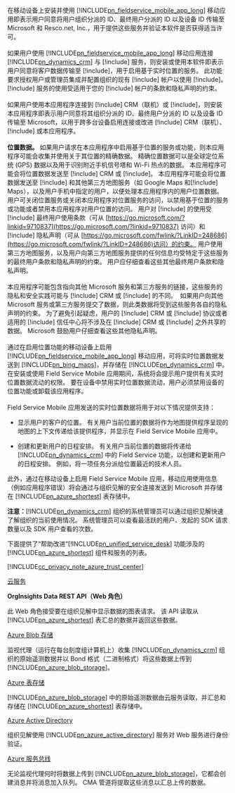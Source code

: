 在移动设备上安装并使用 [!INCLUDE[pn_fieldservice_mobile_app_long](pn-fieldservice-mobile-app-long.md)] 移动应用即表示用户同意将用户组织分派的 ID、最终用户分派的 ID 以及设备 ID 传输至 Microsoft 和 Resco.net, Inc.，用于提供这些服务并验证本软件是否获得适当许可。  
&nbsp;<br />
如果用户使用 [!INCLUDE[pn_fieldservice_mobile_app_long](pn-fieldservice-mobile-app-long.md)] 移动应用连接 [!INCLUDE[pn_dynamics_crm](pn-dynamics-crm.md)] 与 [!include[](../includes/tn-glympse.md)] 服务，则安装或使用本软件即表示用户同意将客户数据传输至 [!include[](../includes/tn-glympse.md)]，用于启用基于实时位置的服务。 此功能要求授权用户或管理员集成并配置组织的现有 [!include[](../includes/tn-glympse.md)] 帐户以使用 [!include[](../includes/pn-dynamics-crm.md)]。 [!include[](../includes/tn-glympse.md)] 服务的使用受适用于您的 [!include[](../includes/tn-glympse.md)] 帐户的条款和隐私声明的约束。  
&nbsp;<br />
如果用户使用本应用程序连接到 [!include[](../includes/pn-microsoft-dynamics.md)] CRM（联机）或 [!include[](../includes/pn-crm-online.md)]，则安装本应用程序即表示用户同意将其组织分派的 ID、最终用户分派的 ID 以及设备 ID 传输至 Microsoft，以用于跨多台设备启用连接或改进 [!include[](../includes/pn-microsoft-dynamics.md)] CRM（联机）、[!include[](../includes/pn-crm-online.md)] 或本应用程序。  
&nbsp;<br />
**位置数据。** 如果用户请求在本应用程序中启用基于位置的服务或功能，则本应用程序可能会收集并使用关于其位置的精确数据。 精确位置数据可以是全球定位系统 (GPS) 数据以及用于识别附近手机信号塔和 Wi-Fi 热点的数据。 本应用程序可能会将位置数据发送至 [!include[](../includes/pn-microsoft-dynamics.md)] CRM 或 [!include[](../includes/pn-dynamics-crm.md)]。 本应用程序可能会将位置数据发送至 [!include[](../includes/pn-bing-maps.md)] 和其他第三方地图服务（如 Google Maps 和[!include[](../includes/tn-apple.md)] Maps），以及用户手机中指定的用户，以便处理本应用程序内的用户位置数据。 用户可关闭位置服务或关闭本应用程序对位置服务的访问，以禁用基于位置的服务或功能或者禁用本应用程序对用户位置的访问。 用户对 [!include[](../includes/pn-bing-maps.md)] 的使用受 [!include[](../includes/pn-bing-maps.md)] 最终用户使用条款（可从 [https://go.microsoft.com/?linkid=9710837](https://go.microsoft.com/?linkid=9710837) 访问）和 [!include[](../includes/pn-bing-maps.md)] 隐私声明（可从 [https://go.microsoft.com/fwlink/?LinkID=248686](https://go.microsoft.com/fwlink/?LinkID=248686)访问）的约束。 用户使用第三方地图服务，以及用户向第三方地图服务提供的任何信息均受特定于这些服务的最终用户条款和隐私声明的约束。 用户应仔细查看这些其他最终用户条款和隐私声明。  
&nbsp;<br />
本应用程序可能包含指向其他 Microsoft 服务和第三方服务的链接，这些服务的隐私和安全实践可能与 [!include[](../includes/pn-microsoft-dynamics.md)] CRM 或 [!include[](../includes/pn-dynamics-crm.md)] 的不同。  如果用户向其他 Microsoft 服务或第三方服务提交了数据，则此类数据将受到这些服务各自的隐私声明的约束。 为了避免引起疑虑，用户的 [!include[](../includes/pn-microsoft-dynamics.md)] CRM 或 [!include[](../includes/pn-dynamics-crm.md)] 协议或者适用的 [!include[](../includes/pn-microsoft-dynamics.md)] 信任中心将不涉及在 [!include[](../includes/pn-microsoft-dynamics.md)] CRM 或 [!include[](../includes/pn-dynamics-crm.md)] 之外共享的数据。 Microsoft 鼓励用户仔细查看这些其他隐私声明。  
&nbsp;<br />
通过在启用位置功能的移动设备上启用 [!INCLUDE[pn_fieldservice_mobile_app_long](pn-fieldservice-mobile-app-long.md)] 移动应用，可将实时位置数据发送到 [!INCLUDE[pn_bing_maps](pn-bing-maps.md)]，并存储在 [!INCLUDE[pn_dynamics_crm](pn-dynamics-crm.md)] 中。 在安装或使用 Field Service Mobile 应用期间，系统将会提示用户提供有关实时位置数据流动的权限。 要在设备中禁用实时位置数据流动，用户必须禁用设备的位置功能或卸载该应用程序。  
&nbsp;<br />
Field Service Mobile 应用发送的实时位置数据将用于对以下情况提供支持：  

 -  显示用户的客户的位置。 有关用户当前位置的数据将作为地图提供程序呈现的地图的上下文传递给该提供程序，并显示在 Field Service Mobile 应用中。  

 -  创建和更新用户的日程安排。 有关用户当前位置的数据将传递给 [!INCLUDE[pn_dynamics_crm](pn-dynamics-crm.md)] 中的 Field Service 功能，以创建和更新用户的日程安排。 例如，将一项任务分派给位置最近的技术人员。  
  
此外，通过在移动设备上启用 Field Service Mobile 应用，移动应用使用信息（例如应用程序错误）将会通过与组织见解的安全连接发送到 Microsoft 并存储在 [!INCLUDE[pn_azure_shortest](pn-azure-shortest.md)] 表存储中。  
  
**注意：**[!INCLUDE[pn_dynamics_crm](pn-dynamics-crm.md)] 组织的系统管理员可以通过组织见解快速了解组织的当前使用情况。 系统管理员可以查看最活跃的用户、发起的 SDK 请求数量以及 SDK 用户查看的次数。  
  
下面提供了“帮助改进”[!INCLUDE[pn_unified_service_desk](pn-unified-service-desk.md)] 功能涉及的 [!INCLUDE[pn_azure_shortest](pn-azure-shortest.md)] 组件和服务的列表。  
  
[!INCLUDE[cc_privacy_note_azure_trust_center](cc-privacy-note-azure-trust-center.md)]  
  
[云服务](https://azure.microsoft.com/services/cloud-services/)  
  
**OrgInsights Data REST API（Web 角色）**  
  
此 Web 角色接受要在组织见解中显示数据的图表请求。 该 API 读取从 [!INCLUDE[pn_azure_shortest](pn-azure-shortest.md)] 表汇总的数据并返回这些数据。  
  
[Azure Blob 存储](https://azure.microsoft.com/services/storage/blobs/)  
  
监视代理（运行在每台刻度组计算机上）收集 [!INCLUDE[pn_dynamics_crm](pn-dynamics-crm.md)] 组织的原始遥测数据并以 Bond 格式（二进制格式）将这些数据上传到 [!INCLUDE[pn_azure_blob_storage](pn-azure-blob-storage.md)]。  
  
[Azure 表存储](https://azure.microsoft.com/services/storage/tables/)  
  
[!INCLUDE[pn_azure_blob_storage](pn-azure-blob-storage.md)] 中的原始遥测数据由云服务读取，并汇总和存储在 [!INCLUDE[pn_azure_shortest](pn-azure-shortest.md)] 表存储中。  
  
[Azure Active Directory](https://azure.microsoft.com/services/active-directory/)  
  
组织见解使用 [!INCLUDE[pn_azure_active_directory](pn-azure-active-directory.md)] 服务对 Web 服务进行身份验证。  
  
[Azure 服务总线](https://azure.microsoft.com/services/service-bus/)  
  
无论监视代理何时将数据上传到 [!INCLUDE[pn_azure_blob_storage](pn-azure-blob-storage.md)]，它都会创建消息并将消息加入队列。 CMA 管道将提取这些消息以汇总上传的数据。